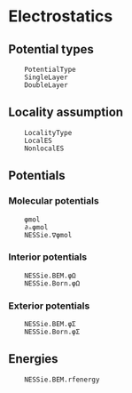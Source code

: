 # Electrostatics

## Potential types
```@docs
    PotentialType
    SingleLayer
    DoubleLayer
```

## Locality assumption
```@docs
    LocalityType
    LocalES
    NonlocalES
```

## Potentials

### Molecular potentials
```@docs
    φmol
    ∂ₙφmol
    NESSie.∇φmol
```

### Interior potentials
```@docs
    NESSie.BEM.φΩ
    NESSie.Born.φΩ
```


### Exterior potentials
```@docs
    NESSie.BEM.φΣ
    NESSie.Born.φΣ
```

## Energies
```@docs
    NESSie.BEM.rfenergy
```
